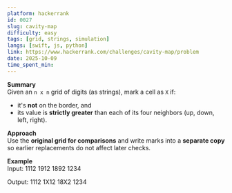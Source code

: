 ```yaml
---
platform: hackerrank
id: 0027
slug: cavity-map
difficulty: easy
tags: [grid, strings, simulation]
langs: [swift, js, python]
link: https://www.hackerrank.com/challenges/cavity-map/problem
date: 2025-10-09
time_spent_min:
---
```


**Summary**  
Given an `n x n` grid of digits (as strings), mark a cell as `X` if:
- it's **not** on the border, and
- its value is **strictly greater** than each of its four neighbors (up, down, left, right).

**Approach**  
Use the **original grid for comparisons** and write marks into a **separate copy** so earlier replacements do not affect later checks.

**Example**  
Input:
1112
1912
1892
1234

Output:
1112
1X12
18X2
1234